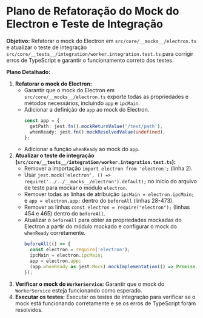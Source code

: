 # Plano de Refatoração do Mock do Electron e Teste de Integração

**Objetivo:** Refatorar o mock do Electron em `src/core/__mocks__/electron.ts` e atualizar o teste de integração `src/core/__tests__/integration/worker.integration.test.ts` para corrigir erros de TypeScript e garantir o funcionamento correto dos testes.

**Plano Detalhado:**

1.  **Refatorar o mock do Electron:**
    *   Garantir que o mock do Electron em `src/core/__mocks__/electron.ts` exporte todas as propriedades e métodos necessários, incluindo `app` e `ipcMain`.
    *   Adicionar a definição de `app` ao mock do Electron.
        ```typescript
        const app = {
          getPath: jest.fn().mockReturnValue('/test/path'),
          whenReady: jest.fn().mockResolvedValue(undefined),
        };
        ```
    *   Adicionar a função `whenReady` ao mock do `app`.
2.  **Atualizar o teste de integração (`src/core/__tests__/integration/worker.integration.test.ts`):**
    *   Remover a importação `import electron from 'electron';` (linha 2).
    *   Usar `jest.mock('electron', () => require('../../__mocks__/electron').default);` no início do arquivo de teste para mockar o módulo `electron`.
    *   Remover todas as linhas de atribuição `ipcMain = electron.ipcMain;` e `app = electron.app;` dentro do `beforeAll` (linhas 28-473).
    *   Remover as linhas `const electron = require("electron");` (linhas 454 e 465) dentro do `beforeAll`.
    *   Atualizar o `beforeAll` para obter as propriedades mockadas do Electron a partir do módulo mockado e configurar o mock do `whenReady` corretamente.
        ```typescript
        beforeAll(() => {
          const electron = require('electron');
          ipcMain = electron.ipcMain;
          app = electron.app;
          (app.whenReady as jest.Mock).mockImplementation(() => Promise.resolve());
        });
        ```
3.  **Verificar o mock do `WorkerService`:** Garantir que o mock do `WorkerService` esteja funcionando como esperado.
4.  **Executar os testes:** Executar os testes de integração para verificar se o mock está funcionando corretamente e se os erros de TypeScript foram resolvidos.